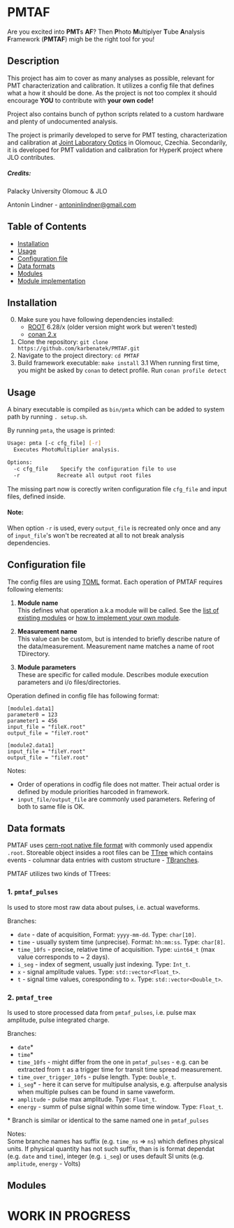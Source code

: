 # PMTAF

Are you excited into **PMT**s **AF**? Then **P**hoto **M**ultiplyer **T**ube **A**nalysis **F**ramework (**PMTAF**) migh be the right tool for you!

## Description

This project has aim to cover as many analyses as possible, relevant for PMT characterization and calibration. It utilizes a config file that defines what a how it should be done. As the project is not too complex it should encourage **YOU** to contribute with **your own code!**


Project also contains bunch of python scripts related to a custom hardware and plenty of undocumented analysis.

The project is primarily developed to serve for PMT testing, characterization and calibration at [Joint Laboratory Optics](https://jointlab.upol.cz/jlo/en/content/joint-laboratory-optics) in Olomouc, Czechia. Secondarily, it is developed for PMT validation and calibration for HyperK project where JLO contributes.

##### Credits:

Palacky University Olomouc & JLO 

Antonín Lindner - antoninlindner@gmail.com

## Table of Contents

- [Installation](#installation)
- [Usage](#usage)
- [Configuration file](#configuration-file)
- [Data formats](#data-formats)
- [Modules](#modules)
- [Module implementation](#module-implemantation)

## Installation
0. Make sure you have following dependencies installed:
    - [ROOT](https://root.cern/install/) 6.28/x (older version might work but weren't tested)
    - [conan 2.x](https://docs.conan.io/2/)
1. Clone the repository: `git clone https://github.com/karbenatek/PMTAF.git`
2. Navigate to the project directory: `cd PMTAF`
3. Build framework executable: `make install`
3.1 When running first time, you might be asked by `conan` to detect profile. 
Run `conan profile detect`

## Usage
A binary executable is compiled as `bin/pmta` which can be added to system path by running `. setup.sh`.

By running `pmta`, the usage is printed:
```bash
Usage: pmta [-c cfg_file] [-r]
  Executes PhotoMultiplier analysis.

Options:
  -c cfg_file    Specify the configuration file to use
  -r            Recreate all output root files
```

The missing part now is corectly writen configuration file `cfg_file` and input files, defined inside.  

#### Note:
When option `-r` is used, every `output_file` is recreated only once and any of `input_file`'s won't be recreated at all to not break analysis dependencies.

## Configuration file
The config files are using [TOML](https://toml.io/en/) format. Each operation of PMTAF requires following elements:
1. **Module name**  
This defines what operation a.k.a module will be called. See the [list of existing modules](#modules) or [how to implement your own module](#module-implementation).

2. **Measurement name**  
This value can be custom, but is intended to briefly describe nature of the data/measurement. Measurement name matches a name of root TDirectory.

3. **Module parameters**  
These are specific for called module. Describes module execution parameters and i/o files/directories.

Operation defined in config file has following format:  
```
[module1.data1]
parameter0 = 123
parameter1 = 456
input_file = "fileX.root"
output_file = "fileY.root"

[module2.data1]
input_file = "fileY.root"
output_file = "fileY.root"
```

Notes:
* Order of operations in codfig file does not matter. Their actual order is defined by module priorities harcoded in framework.
* `input_file/output_file` are commonly used parameters. Refering of both to same file is OK.

## Data formats
PMTAF uses [cern-root native file format](https://root.cern/manual/root_files/) with commonly used appendix `.root`. Storeable object insides a root files can be [TTree](https://root.cern.ch/doc/master/classTTree.html) which contains events - columnar data entries with custom structure - [TBranches](https://root.cern.ch/doc/master/classTBranch.html).

PMTAF utilizes two kinds of TTrees:
### 1. `pmtaf_pulses`
Is used to store most raw data about pulses, i.e. actual waveforms.

Branches:
* `date` - date of acquisition, Format: `yyyy-mm-dd`. Type: `char[10]`.
* `time` - usually system time (unprecise). Format: `hh:mm:ss`. Type: `char[8]`.
* `time_10fs` - precise, relative time of acquisition. Type: `uint64_t` (max value corresponds to ~ 2 days).
* `i_seg` - index of segment, usually just indexing. Type: `Int_t`.
* `x` - signal amplitude values. Type: `std::vector<Float_t>`.
* `t` - signal time values, coresponding to `x`. Type: `std::vector<Double_t>`.

### 2. `pmtaf_tree`
Is used to store processed data from `pmtaf_pulses`, i.e. pulse max amplitude, pulse integrated charge.

Branches:
* `date`*
* `time`*
* `time_10fs` - might differ from the one in `pmtaf_pulses` - e.g. can be extracted from `t` as a trigger time for transit time spread measurement.
* `time_over_trigger_10fs` - pulse length. Type: `Double_t`.
* `i_seg`* - here it can serve for multipulse analysis, e.g. afterpulse analysis when multiple pulses can be found in same vaweform.
* `amplitude` - pulse max amplitude. Type: `Float_t`.
* `energy` - summ of pulse signal within some time window. Type: `Float_t`.

\* Branch is similar or identical to the same named one in `pmtaf_pulses`

Notes:  
Some branche names has suffix (e.g. `time_ns` => `ns`) which defines physical units. If physical quantity has not such suffix, than is is format dependat (e.g. `date` and `time`), integer (e.g. `i_seg`) or uses default SI units (e.g. `amplitude`, `energy` - Volts)

## Modules





# WORK IN PROGRESS

